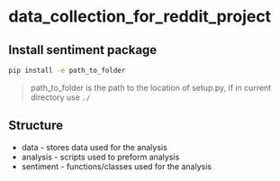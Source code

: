 # data_collection_for_reddit_project


## Install sentiment package

```bash
pip install -e path_to_folder
```
> path_to_folder is the path to the location of setup.py, if in current directory use `./`

## Structure

* data - stores data used for the analysis
* analysis - scripts used to preform analysis
* sentiment - functions/classes used for the analysis
